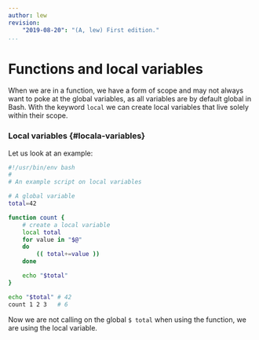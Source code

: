 ```yaml
---
author: lew
revision:
    "2019-08-20": "(A, lew) First edition."
...
```


Functions and local variables
=======================

When we are in a function, we have a form of scope and may not always want to poke at the global variables, as all variables are by default global in Bash. With the keyword `local` we can create local variables that live solely within their scope.



### Local variables {#locala-variables}

Let us look at an example:

```bash
#!/usr/bin/env bash
#
# An example script on local variables

# A global variable
total=42

function count {
    # create a local variable
    local total
    for value in "$@"
    do
        (( total+=value ))
    done

    echo "$total"
}

echo "$total" # 42
count 1 2 3   # 6
```

Now we are not calling on the global `$ total` when using the function, we are using the local variable.
